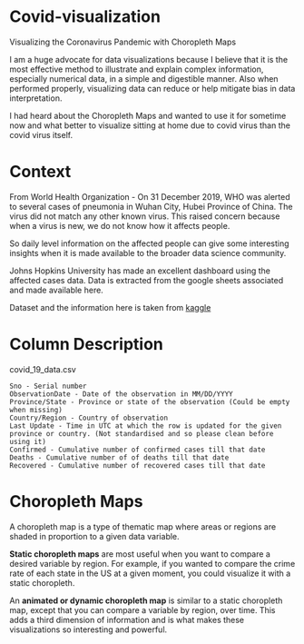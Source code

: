 # Covid-visualization
Visualizing the Coronavirus Pandemic with Choropleth Maps

I am a huge advocate for data visualizations because I believe that it is the most effective method to illustrate and explain complex information, especially numerical data, in a simple and digestible manner. Also when performed properly, visualizing data can reduce or help mitigate bias in data interpretation.

I had heard about the Choropleth Maps and wanted to use it for sometime now and what better to visualize sitting at home due to covid virus than the covid virus itself.

# Context
From World Health Organization - On 31 December 2019, WHO was alerted to several cases of pneumonia in Wuhan City, Hubei Province of China. The virus did not match any other known virus. This raised concern because when a virus is new, we do not know how it affects people.

So daily level information on the affected people can give some interesting insights when it is made available to the broader data science community.

Johns Hopkins University has made an excellent dashboard using the affected cases data. Data is extracted from the google sheets associated and made available here.

Dataset and the information here is taken from [kaggle](https://www.kaggle.com/sudalairajkumar/novel-corona-virus-2019-dataset)

# Column Description

 covid_19_data.csv

    Sno - Serial number
    ObservationDate - Date of the observation in MM/DD/YYYY
    Province/State - Province or state of the observation (Could be empty when missing)
    Country/Region - Country of observation
    Last Update - Time in UTC at which the row is updated for the given province or country. (Not standardised and so please clean before using it)
    Confirmed - Cumulative number of confirmed cases till that date
    Deaths - Cumulative number of of deaths till that date
    Recovered - Cumulative number of recovered cases till that date
    
# Choropleth Maps

A choropleth map is a type of thematic map where areas or regions are shaded in proportion to a given data variable.

**Static choropleth maps** are most useful when you want to compare a desired variable by region. For example, if you wanted to compare the crime rate of each state in the US at a given moment, you could visualize it with a static choropleth.

An **animated or dynamic choropleth map** is similar to a static choropleth map, except that you can compare a variable by region, over time. This adds a third dimension of information and is what makes these visualizations so interesting and powerful.    
